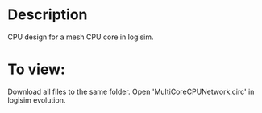 # Description
CPU design for a mesh CPU core in logisim.

# To view:
Download all files to the same folder. Open 'MultiCoreCPUNetwork.circ' in logisim evolution.
